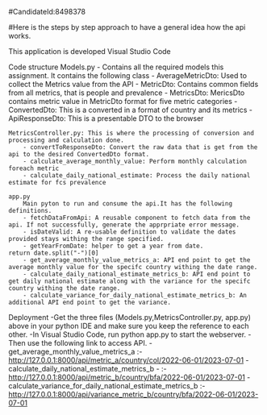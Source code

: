 #CandidateId:8498378

#Here is the steps by step approach to have a general idea how the api works.

This application is developed Visual Studio Code

Code structure
    Models.py - Contains all the required models this assignment. It contains the following class
            - AverageMetricDto: Used to collect the Metrics value from the API
            - MetricDto: Contains common fields from all metrics, that is people and prevalence 
            - MetricsDto: MericsDto contains metric value in MetricDto format for five metric categories
            - ConvertedDto: This is a converted in a format of country and its metrics
            - ApiResponseDto: This is a presentable DTO to the browser
    
    MetricsController.py: This is where the processing of conversion and processing and calculation done. 
        - convertToResponseDto: Convert the raw data that is get from the api to the desired ConvertedDto format.
        - calculate_average_monthly_value: Perform monthly calculation foreach metric
        - calculate_daily_national_estimate: Process the daily national estimate for fcs prevalence
    
    app.py
        Main pyton to run and consume the api.It has the following definitions.
        - fetchDataFromApi: A reusable component to fetch data from the api. If not successfully, generate the apprpriate error message.
        - isDateValid: A re-usable definition to validate the dates provided stays withing the range specified.
        - getYearFromDate: helper to get a year from date.
    return date.split("-")[0]
        - get_average_monthly_value_metrics_a: API end point to get the average monthly value for the specifc country withing the date range.
        - calculate_daily_national_estimate_metrics_b: API end point to get daily national estimate along with the variance for the specifc country withing the date range.
        - calculate_variance_for_daily_national_estimate_metrics_b: An additional API end point to get the variance.

Deployment 
    -Get the three files (Models.py,MetricsController.py, app.py) above in your python IDE and make sure you keep the reference to each other.
    -In Visual Studio Code, run python app.py to start the webserver.
    -Then use the following link to access API.
        - get_average_monthly_value_metrics_a
            :- http://127.0.0.1:8000/api/metric_a/country/col/2022-06-01/2023-07-01
        - calculate_daily_national_estimate_metrics_b
        -   :-http://127.0.0.1:8000/api/metric_b/country/bfa/2022-06-01/2023-07-01
        - calculate_variance_for_daily_national_estimate_metrics_b
            :- http://127.0.0.1:8000/api/variance_metric_b/country/bfa/2022-06-01/2023-07-01